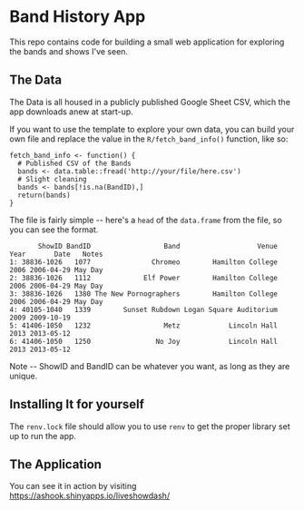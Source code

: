 # Band History App

This repo contains code for building a small web application for exploring the bands and shows I've seen.

## The Data

The Data is all housed in a publicly published Google Sheet CSV, which the app downloads anew at start-up.

If you want to use the template to explore your own data, you can build your own file and replace the value in the `R/fetch_band_info()` function, like so:

```{r}
fetch_band_info <- function() {
  # Published CSV of the Bands
  bands <- data.table::fread('http://your/file/here.csv')
  # Slight cleaning
  bands <- bands[!is.na(BandID),]
  return(bands)
}

```

The file is fairly simple -- here's a `head` of the `data.frame` from the file, so you can see the format.

```         
       ShowID BandID                  Band                   Venue Year       Date   Notes
1: 38836-1026   1077               Chromeo        Hamilton College 2006 2006-04-29 May Day
2: 38836-1026   1112             Elf Power        Hamilton College 2006 2006-04-29 May Day
3: 38836-1026   1380 The New Pornographers        Hamilton College 2006 2006-04-29 May Day
4: 40105-1040   1339        Sunset Rubdown Logan Square Auditorium 2009 2009-10-19        
5: 41406-1050   1232                  Metz            Lincoln Hall 2013 2013-05-12        
6: 41406-1050   1250                No Joy            Lincoln Hall 2013 2013-05-12        
```

Note -- ShowID and BandID can be whatever you want, as long as they are unique.

## Installing It for yourself

The `renv.lock` file should allow you to use `renv` to get the proper library set up to run the app.

## The Application

You can see it in action by visiting <https://ashook.shinyapps.io/liveshowdash/>
